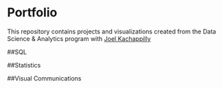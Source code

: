# Portfolio
This repository contains projects and visualizations created from the Data Science & Analytics program with [Joel Kachappilly](https://www.google.com/)

##SQL

##Statistics

##Visual Communications
